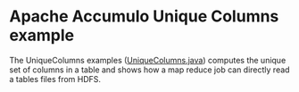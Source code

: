 <!--
Licensed to the Apache Software Foundation (ASF) under one or more
contributor license agreements.  See the NOTICE file distributed with
this work for additional information regarding copyright ownership.
The ASF licenses this file to You under the Apache License, Version 2.0
(the "License"); you may not use this file except in compliance with
the License.  You may obtain a copy of the License at

    http://www.apache.org/licenses/LICENSE-2.0

Unless required by applicable law or agreed to in writing, software
distributed under the License is distributed on an "AS IS" BASIS,
WITHOUT WARRANTIES OR CONDITIONS OF ANY KIND, either express or implied.
See the License for the specific language governing permissions and
limitations under the License.
-->
# Apache Accumulo Unique Columns example

The UniqueColumns examples ([UniqueColumns.java]) computes the unique set
of columns in a table and shows how a map reduce job can directly read a
tables files from HDFS.

[UniqueColumns.java]: ../src/main/java/org/apache/accumulo/examples/mapreduce/UniqueColumns.java
